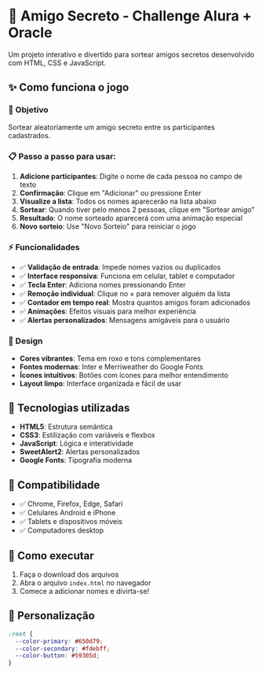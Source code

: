 # 🎁 Amigo Secreto - Challenge Alura + Oracle

Um projeto interativo e divertido para sortear amigos secretos desenvolvido com HTML, CSS e JavaScript.

## ✨ Como funciona o jogo

### 🎯 Objetivo

Sortear aleatoriamente um amigo secreto entre os participantes cadastrados.

### 📋 Passo a passo para usar:

1. **Adicione participantes**: Digite o nome de cada pessoa no campo de texto
2. **Confirmação**: Clique em "Adicionar" ou pressione Enter
3. **Visualize a lista**: Todos os nomes aparecerão na lista abaixo
4. **Sortear**: Quando tiver pelo menos 2 pessoas, clique em "Sortear amigo"
5. **Resultado**: O nome sorteado aparecerá com uma animação especial
6. **Novo sorteio**: Use "Novo Sorteio" para reiniciar o jogo

### ⚡ Funcionalidades

- ✅ **Validação de entrada**: Impede nomes vazios ou duplicados
- ✅ **Interface responsiva**: Funciona em celular, tablet e computador
- ✅ **Tecla Enter**: Adiciona nomes pressionando Enter
- ✅ **Remoção individual**: Clique no × para remover alguém da lista
- ✅ **Contador em tempo real**: Mostra quantos amigos foram adicionados
- ✅ **Animações**: Efeitos visuais para melhor experiência
- ✅ **Alertas personalizados**: Mensagens amigáveis para o usuário

### 🎨 Design

- **Cores vibrantes**: Tema em roxo e tons complementares
- **Fontes modernas**: Inter e Merriweather do Google Fonts
- **Ícones intuitivos**: Botões com ícones para melhor entendimento
- **Layout limpo**: Interface organizada e fácil de usar

## 🚀 Tecnologias utilizadas

- **HTML5**: Estrutura semântica
- **CSS3**: Estilização com variáveis e flexbox
- **JavaScript**: Lógica e interatividade
- **SweetAlert2**: Alertas personalizados
- **Google Fonts**: Tipografia moderna

## 📱 Compatibilidade

- ✅ Chrome, Firefox, Edge, Safari
- ✅ Celulares Android e iPhone
- ✅ Tablets e dispositivos móveis
- ✅ Computadores desktop

## 🎯 Como executar

1. Faça o download dos arquivos
2. Abra o arquivo `index.html` no navegador
3. Comece a adicionar nomes e divirta-se!

## 🔧 Personalização

```css
:root {
  --color-primary: #650d79;
  --color-secondary: #fdebff;
  --color-button: #59305d;
}
```
